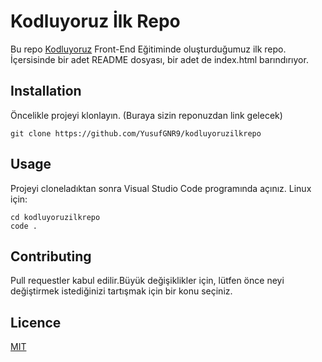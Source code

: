 # Kodluyoruz İlk Repo
 Bu repo [Kodluyoruz](https://www.kodluyoruz.org/) Front-End Eğitiminde oluşturduğumuz ilk repo. İçersisinde bir adet
 README dosyası, bir adet de index.html barındırıyor.
 
 ## Installation
 Öncelikle projeyi klonlayın. (Buraya sizin reponuzdan link gelecek)
 ```
 git clone https://github.com/YusufGNR9/kodluyoruzilkrepo
 ```
 
 ## Usage
 Projeyi cloneladıktan sonra Visual Studio Code programında açınız.
 Linux için:
 ```
 cd kodluyoruzilkrepo
 code .
 
 ```
 
 ## Contributing
 Pull requestler kabul edilir.Büyük değişiklikler için, lütfen önce neyi değiştirmek istediğinizi tartışmak için bir konu seçiniz.
 
 ## Licence
 [MIT]()
